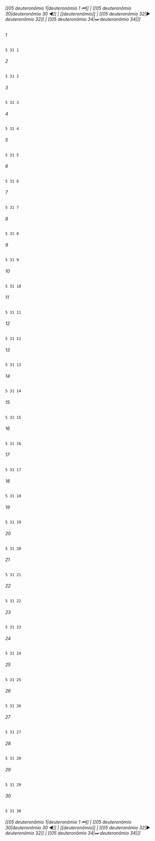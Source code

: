
###### [[05 deuteronômio 1|deuteronômio 1 ⏮]] | [[05 deuteronômio 30|deuteronômio 30 ◀]] | [[deuteronômio]] | [[05 deuteronômio 32|▶ deuteronômio 32]] | [[05 deuteronômio 34|⏭ deuteronômio 34|]]

###### 1
``` verse
5 31 1 
```
###### 2
``` verse
5 31 2 
```
###### 3
``` verse
5 31 3 
```
###### 4
``` verse
5 31 4 
```
###### 5
``` verse
5 31 5 
```
###### 6
``` verse
5 31 6 
```
###### 7
``` verse
5 31 7 
```
###### 8
``` verse
5 31 8 
```
###### 9
``` verse
5 31 9 
```
###### 10
``` verse
5 31 10 
```
###### 11
``` verse
5 31 11 
```
###### 12
``` verse
5 31 12 
```
###### 13
``` verse
5 31 13 
```
###### 14
``` verse
5 31 14 
```
###### 15
``` verse
5 31 15 
```
###### 16
``` verse
5 31 16 
```
###### 17
``` verse
5 31 17 
```
###### 18
``` verse
5 31 18 
```
###### 19
``` verse
5 31 19 
```
###### 20
``` verse
5 31 20 
```
###### 21
``` verse
5 31 21 
```
###### 22
``` verse
5 31 22 
```
###### 23
``` verse
5 31 23 
```
###### 24
``` verse
5 31 24 
```
###### 25
``` verse
5 31 25 
```
###### 26
``` verse
5 31 26 
```
###### 27
``` verse
5 31 27 
```
###### 28
``` verse
5 31 28 
```
###### 29
``` verse
5 31 29 
```
###### 30
``` verse
5 31 30 
```

###### [[05 deuteronômio 1|deuteronômio 1 ⏮]] | [[05 deuteronômio 30|deuteronômio 30 ◀]] | [[deuteronômio]] | [[05 deuteronômio 32|▶ deuteronômio 32]] | [[05 deuteronômio 34|⏭ deuteronômio 34|]]

